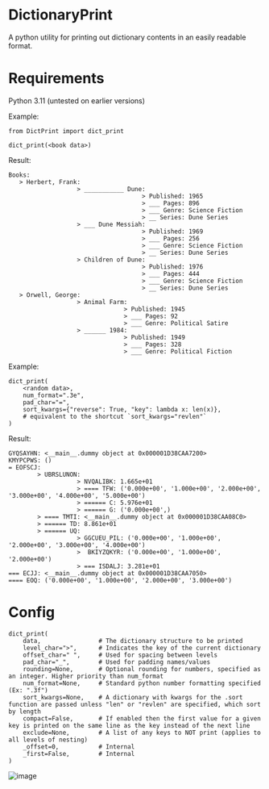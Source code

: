 # DictionaryPrint
A python utility for printing out dictionary contents in an easily readable format.

# Requirements
Python 3.11 (untested on earlier versions)

Example:

    from DictPrint import dict_print

    dict_print(<book data>)

Result:

    Books: 
       > Herbert, Frank:
                       > ___________ Dune:
                                         > Published: 1965
                                         > ___ Pages: 896
                                         > ___ Genre: Science Fiction
                                         > __ Series: Dune Series
                       > ___ Dune Messiah:
                                         > Published: 1969
                                         > ___ Pages: 256
                                         > ___ Genre: Science Fiction
                                         > __ Series: Dune Series
                       > Children of Dune:
                                         > Published: 1976
                                         > ___ Pages: 444
                                         > ___ Genre: Science Fiction
                                         > __ Series: Dune Series
       > Orwell, George:
                       > Animal Farm:
                                    > Published: 1945
                                    > ___ Pages: 92
                                    > ___ Genre: Political Satire
                       > ______ 1984:
                                    > Published: 1949
                                    > ___ Pages: 328
                                    > ___ Genre: Political Fiction

Example:

    dict_print(
        <random data>,
        num_format=".3e",
        pad_char="=",
        sort_kwargs={"reverse": True, "key": lambda x: len(x)},
        # equivalent to the shortcut `sort_kwargs="revlen"`
    )

Result:

    GYQSAYHN: <__main__.dummy object at 0x000001D38CAA7200>
    KMYPCPWS: ()
    = EOFSCJ:
            > UBRSLUNON:
                       > NVQALIBK: 1.665e+01
                       > ==== TFW: ('0.000e+00', '1.000e+00', '2.000e+00', '3.000e+00', '4.000e+00', '5.000e+00')
                       > ====== C: 5.976e+01
                       > ====== G: ('0.000e+00',)
            > ==== TMTI: <__main__.dummy object at 0x000001D38CAA08C0>
            > ====== TD: 8.861e+01
            > ====== UQ:
                       > GGCUEU_PIL: ('0.000e+00', '1.000e+00', '2.000e+00', '3.000e+00', '4.000e+00')
                       >  BKIYZQKYR: ('0.000e+00', '1.000e+00', '2.000e+00')
                       > === ISDALJ: 3.281e+01
    === ECJJ: <__main__.dummy object at 0x000001D38CAA7050>
    ==== EOQ: ('0.000e+00', '1.000e+00', '2.000e+00', '3.000e+00')


# Config

    dict_print(
        data,                # The dictionary structure to be printed
        level_char=">",      # Indicates the key of the current dictionary
        offset_char=" ",     # Used for spacing between levels
        pad_char="_",        # Used for padding names/values
        rounding=None,       # Optional rounding for numbers, specified as an integer. Higher priority than num_format
        num_format=None,     # Standard python number formatting specified (Ex: ".3f")
        sort_kwargs=None,    # A dictionary with kwargs for the .sort function are passed unless "len" or "revlen" are specified, which sort by length
        compact=False,       # If enabled then the first value for a given key is printed on the same line as the key instead of the next line
        exclude=None,        # A list of any keys to NOT print (applies to all levels of nesting)
        _offset=0,           # Internal
        _first=False,        # Internal
    )

![image](https://github.com/nhansendev/DictionaryPrint/assets/9289200/df104966-7ecf-46f6-bf52-fca50ad08f05)

